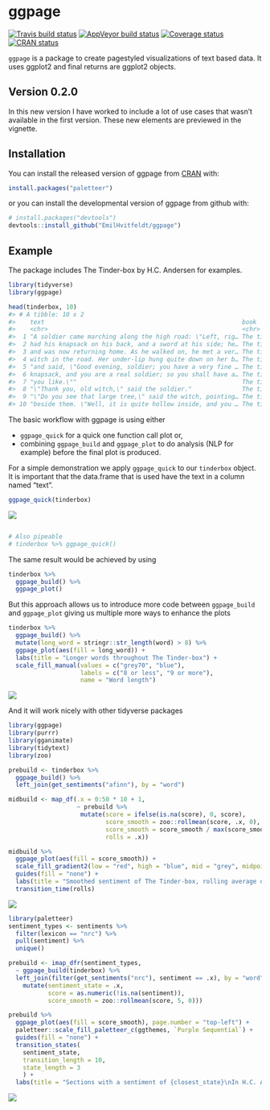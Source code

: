
# ggpage

[![Travis build
status](https://travis-ci.org/EmilHvitfeldt/ggpage.svg?branch=master)](https://travis-ci.org/EmilHvitfeldt/ggpage)
[![AppVeyor build
status](https://ci.appveyor.com/api/projects/status/github/EmilHvitfeldt/ggpage?branch=master&svg=true)](https://ci.appveyor.com/project/EmilHvitfeldt/ggpage)
[![Coverage
status](https://codecov.io/gh/EmilHvitfeldt/ggpage/branch/master/graph/badge.svg)](https://codecov.io/github/EmilHvitfeldt/ggpage?branch=master)
[![CRAN
status](https://www.r-pkg.org/badges/version/ggpage)](https://cran.r-project.org/package=ggpage)

`ggpage` is a package to create pagestyled visualizations of text based
data. It uses ggplot2 and final returns are ggplot2 objects.

## Version 0.2.0

In this new version I have worked to include a lot of use cases that
wasn’t available in the first version. These new elements are previewed
in the vignette.

## Installation

You can install the released version of ggpage from
[CRAN](https://cran.r-project.org/) with:

``` r
install.packages("paletteer")
```

or you can install the developmental version of ggpage from github with:

``` r
# install.packages("devtools")
devtools::install_github("EmilHvitfeldt/ggpage")
```

## Example

The package includes The Tinder-box by H.C. Andersen for examples.

``` r
library(tidyverse)
library(ggpage)

head(tinderbox, 10)
#> # A tibble: 10 x 2
#>    text                                                       book        
#>    <chr>                                                      <chr>       
#>  1 "A soldier came marching along the high road: \"Left, rig… The tinder-…
#>  2 had his knapsack on his back, and a sword at his side; he… The tinder-…
#>  3 and was now returning home. As he walked on, he met a ver… The tinder-…
#>  4 witch in the road. Her under-lip hung quite down on her b… The tinder-…
#>  5 "and said, \"Good evening, soldier; you have a very fine … The tinder-…
#>  6 knapsack, and you are a real soldier; so you shall have a… The tinder-…
#>  7 "you like.\""                                              The tinder-…
#>  8 "\"Thank you, old witch,\" said the soldier."              The tinder-…
#>  9 "\"Do you see that large tree,\" said the witch, pointing… The tinder-…
#> 10 "beside them. \"Well, it is quite hollow inside, and you … The tinder-…
```

The basic workflow with ggpage is using either

  - `ggpage_quick` for a quick one function call plot or,
  - combining `ggpage_build` and `ggpage_plot` to do analysis (NLP for
    example) before the final plot is produced.

For a simple demonstration we apply `ggpage_quick` to our `tinderbox`
object. It is important that the data.frame that is used have the text
in a column named “text”.

``` r
ggpage_quick(tinderbox)
```

![](man/figures/README-unnamed-chunk-4-1.png)<!-- -->

``` r

# Also pipeable
# tinderbox %>% ggpage_quick()
```

The same result would be achieved by using

``` r
tinderbox %>% 
  ggpage_build() %>% 
  ggpage_plot()
```

But this approach allows us to introduce more code between
`ggpage_build` and `ggpage_plot` giving us multiple more ways to enhance
the plots

``` r
tinderbox %>%
  ggpage_build() %>%
  mutate(long_word = stringr::str_length(word) > 8) %>%
  ggpage_plot(aes(fill = long_word)) +
  labs(title = "Longer words throughout The Tinder-box") +
  scale_fill_manual(values = c("grey70", "blue"),
                    labels = c("8 or less", "9 or more"),
                    name = "Word length")
```

![](man/figures/README-unnamed-chunk-6-1.png)<!-- -->

And it will work nicely with other tidyverse packages

``` r
library(ggpage)
library(purrr)
library(gganimate)
library(tidytext)
library(zoo)

prebuild <- tinderbox %>%
  ggpage_build() %>%
  left_join(get_sentiments("afinn"), by = "word") 

midbuild <- map_df(.x = 0:50 * 10 + 1,
                   ~ prebuild %>% 
                    mutate(score = ifelse(is.na(score), 0, score), 
                           score_smooth = zoo::rollmean(score, .x, 0),
                           score_smooth = score_smooth / max(score_smooth),
                           rolls = .x))

midbuild %>%
  ggpage_plot(aes(fill = score_smooth)) +
  scale_fill_gradient2(low = "red", high = "blue", mid = "grey", midpoint = 0) +
  guides(fill = "none") +
  labs(title = "Smoothed sentiment of The Tinder-box, rolling average of {round(frame_time)}") +
  transition_time(rolls)
```

![](man/figures/README-readmegif-1.gif)<!-- -->

``` r
library(paletteer)
sentiment_types <- sentiments %>%
  filter(lexicon == "nrc") %>%
  pull(sentiment) %>%
  unique()

prebuild <- imap_dfr(sentiment_types,
  ~ ggpage_build(tinderbox) %>%
  left_join(filter(get_sentiments("nrc"), sentiment == .x), by = "word") %>%
    mutate(sentiment_state = .x,
           score = as.numeric(!is.na(sentiment)),
           score_smooth = zoo::rollmean(score, 5, 0)))

prebuild %>% 
  ggpage_plot(aes(fill = score_smooth), page.number = "top-left") +
  paletteer::scale_fill_paletteer_c(ggthemes, `Purple Sequential`) +
  guides(fill = "none") +
  transition_states(
    sentiment_state,
    transition_length = 10,
    state_length = 3
    ) +
  labs(title = "Sections with a sentiment of {closest_state}\nIn H.C. Andersen's Tinderbox")
```

![](man/figures/README-unnamed-chunk-7-1.gif)<!-- -->
